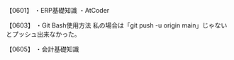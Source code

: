【0601】
・ERP基礎知識
・AtCoder

【0603】
・Git Bash使用方法
	私の場合は「git push -u origin main」じゃないとプッシュ出来なかった。

【0605】
・会計基礎知識
